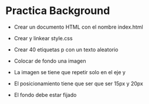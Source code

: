 # Practica Background

* Crear un documento HTML con el nombre index.html

* Crear y linkear style.css
* Crear 40 etiquetas p con un texto aleatorio
* Colocar de fondo una imagen
* La imagen se tiene que repetir solo en el eje y
* El posicionamiento tiene que ser que ser  15px y 20px
* El fondo debe estar fijado
